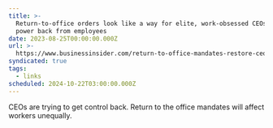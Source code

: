 ```yaml
---
title: >-
  Return-to-office orders look like a way for elite, work-obsessed CEOs to grab
  power back from employees
date: 2023-08-25T00:00:00.000Z
url: >-
  https://www.businessinsider.com/return-to-office-mandates-restore-ceo-power-2023-8
syndicated: true
tags:
  - links
scheduled: 2024-10-22T03:00:00.000Z
---
```


CEOs are trying to get control back. Return to the office mandates will affect workers unequally.
